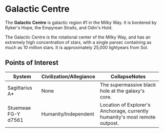 # Galactic Centre
The **Galactic Centre** is galactic region #1 in the Milky Way. It is bordered by Ryker's Hope, the Empyrean Straits, and Odin's Hold.

The Galactic Centre is the rotational center of the Milky Way, and has an extremely high concentration of stars, with a single parsec containing as much as 10 million stars. It is approximately 25,000 lightyears from Sol.

## Points of Interest

| System | Civilization/Allegiance | CollapseNotes |
| --- | --- | --- |
| Sagittarius A\* | None | The supermassive black hole at the galaxy's core. |
| Stuemeae FG-Y d7561 | Humanity/Independent | Location of Explorer's Anchorage, currently humanity's most remote outpost. |